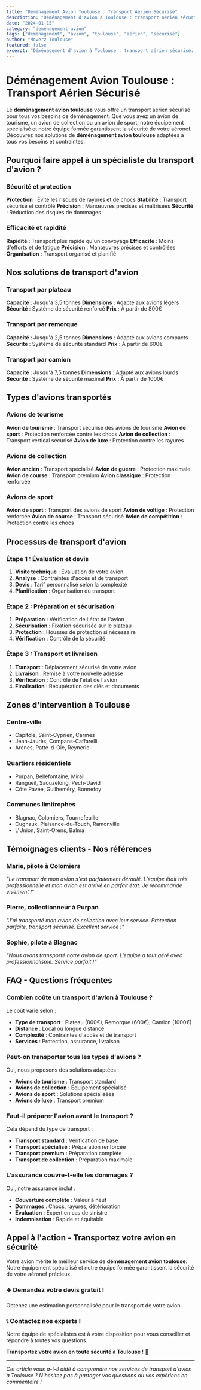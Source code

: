 ```yaml
---
title: "Déménagement Avion Toulouse : Transport Aérien Sécurisé"
description: "Déménagement d'avion à Toulouse : transport aérien sécurisé. Équipement spécialisé, équipe formée, assurance complète. Devis gratuit."
date: "2024-01-15"
category: "deménagement-avion"
tags: ["déménagement", "avion", "toulouse", "aérien", "sécurisé"]
author: "Moverz Toulouse"
featured: false
excerpt: "Déménagement d'avion à Toulouse : transport aérien sécurisé. Équipement spécialisé, équipe formée, assurance complète."
---
```


# Déménagement Avion Toulouse : Transport Aérien Sécurisé

Le **déménagement avion toulouse** vous offre un transport aérien sécurisé pour tous vos besoins de déménagement. Que vous ayez un avion de tourisme, un avion de collection ou un avion de sport, notre équipement spécialisé et notre équipe formée garantissent la sécurité de votre aéronef. Découvrez nos solutions de **déménagement avion toulouse** adaptées à tous vos besoins et contraintes.

## Pourquoi faire appel à un spécialiste du transport d'avion ?

### Sécurité et protection

**Protection** : Évite les risques de rayures et de chocs
**Stabilité** : Transport sécurisé et contrôlé
**Précision** : Manœuvres précises et maîtrisées
**Sécurité** : Réduction des risques de dommages

### Efficacité et rapidité

**Rapidité** : Transport plus rapide qu'un convoyage
**Efficacité** : Moins d'efforts et de fatigue
**Précision** : Manœuvres précises et contrôlées
**Organisation** : Transport organisé et planifié

## Nos solutions de transport d'avion

### Transport par plateau

**Capacité** : Jusqu'à 3,5 tonnes
**Dimensions** : Adapté aux avions légers
**Sécurité** : Système de sécurité renforcé
**Prix** : À partir de 800€

### Transport par remorque

**Capacité** : Jusqu'à 2,5 tonnes
**Dimensions** : Adapté aux avions compacts
**Sécurité** : Système de sécurité standard
**Prix** : À partir de 600€

### Transport par camion

**Capacité** : Jusqu'à 7,5 tonnes
**Dimensions** : Adapté aux avions lourds
**Sécurité** : Système de sécurité maximal
**Prix** : À partir de 1000€

## Types d'avions transportés

### Avions de tourisme

**Avion de tourisme** : Transport sécurisé des avions de tourisme
**Avion de sport** : Protection renforcée contre les chocs
**Avion de collection** : Transport vertical sécurisé
**Avion de luxe** : Protection contre les rayures

### Avions de collection

**Avion ancien** : Transport spécialisé
**Avion de guerre** : Protection maximale
**Avion de course** : Transport premium
**Avion classique** : Protection renforcée

### Avions de sport

**Avion de sport** : Transport des avions de sport
**Avion de voltige** : Protection renforcée
**Avion de course** : Transport sécurisé
**Avion de compétition** : Protection contre les chocs

## Processus de transport d'avion

### Étape 1 : Évaluation et devis

1. **Visite technique** : Évaluation de votre avion
2. **Analyse** : Contraintes d'accès et de transport
3. **Devis** : Tarif personnalisé selon la complexité
4. **Planification** : Organisation du transport

### Étape 2 : Préparation et sécurisation

1. **Préparation** : Vérification de l'état de l'avion
2. **Sécurisation** : Fixation sécurisée sur le plateau
3. **Protection** : Housses de protection si nécessaire
4. **Vérification** : Contrôle de la sécurité

### Étape 3 : Transport et livraison

1. **Transport** : Déplacement sécurisé de votre avion
2. **Livraison** : Remise à votre nouvelle adresse
3. **Vérification** : Contrôle de l'état de l'avion
4. **Finalisation** : Récupération des clés et documents

## Zones d'intervention à Toulouse

### Centre-ville
- Capitole, Saint-Cyprien, Carmes
- Jean-Jaurès, Compans-Caffarelli
- Arènes, Patte-d-Oie, Reynerie

### Quartiers résidentiels
- Purpan, Bellefontaine, Mirail
- Rangueil, Saouzelong, Pech-David
- Côte Pavée, Guilheméry, Bonnefoy

### Communes limitrophes
- Blagnac, Colomiers, Tournefeuille
- Cugnaux, Plaisance-du-Touch, Ramonville
- L'Union, Saint-Orens, Balma

## Témoignages clients - Nos références

### Marie, pilote à Colomiers
*"Le transport de mon avion s'est parfaitement déroulé. L'équipe était très professionnelle et mon avion est arrivé en parfait état. Je recommande vivement !"*

### Pierre, collectionneur à Purpan
*"J'ai transporté mon avion de collection avec leur service. Protection parfaite, transport sécurisé. Excellent service !"*

### Sophie, pilote à Blagnac
*"Nous avons transporté notre avion de sport. L'équipe a tout géré avec professionnalisme. Service parfait !"*

## FAQ - Questions fréquentes

### Combien coûte un transport d'avion à Toulouse ?

Le coût varie selon :
- **Type de transport** : Plateau (800€), Remorque (600€), Camion (1000€)
- **Distance** : Local ou longue distance
- **Complexité** : Contraintes d'accès et de transport
- **Services** : Protection, assurance, livraison

### Peut-on transporter tous les types d'avions ?

Oui, nous proposons des solutions adaptées :
- **Avions de tourisme** : Transport standard
- **Avions de collection** : Équipement spécialisé
- **Avions de sport** : Solutions spécialisées
- **Avions de luxe** : Transport premium

### Faut-il préparer l'avion avant le transport ?

Cela dépend du type de transport :
- **Transport standard** : Vérification de base
- **Transport spécialisé** : Préparation renforcée
- **Transport premium** : Préparation complète
- **Transport de collection** : Préparation maximale

### L'assurance couvre-t-elle les dommages ?

Oui, notre assurance inclut :
- **Couverture complète** : Valeur à neuf
- **Dommages** : Chocs, rayures, détérioration
- **Évaluation** : Expert en cas de sinistre
- **Indemnisation** : Rapide et équitable

## Appel à l'action - Transportez votre avion en sécurité

Votre avion mérite le meilleur service de **déménagement avion toulouse**. Notre équipement spécialisé et notre équipe formée garantissent la sécurité de votre aéronef précieux.

### ✈️ **Demandez votre devis gratuit !**

Obtenez une estimation personnalisée pour le transport de votre avion.

### 📞 **Contactez nos experts !**

Notre équipe de spécialistes est à votre disposition pour vous conseiller et répondre à toutes vos questions.

**Transportez votre avion en toute sécurité à Toulouse !** 🚚

---

*Cet article vous a-t-il aidé à comprendre nos services de transport d'avion à Toulouse ? N'hésitez pas à partager vos questions ou vos expériens en commentaire !*
